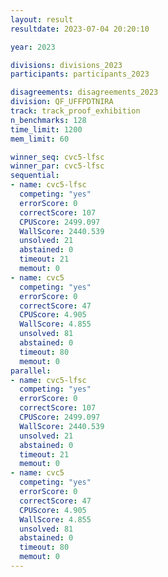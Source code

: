 ```yaml
---
layout: result
resultdate: 2023-07-04 20:20:10

year: 2023

divisions: divisions_2023
participants: participants_2023

disagreements: disagreements_2023
division: QF_UFFPDTNIRA
track: track_proof_exhibition
n_benchmarks: 128
time_limit: 1200
mem_limit: 60

winner_seq: cvc5-lfsc
winner_par: cvc5-lfsc
sequential:
- name: cvc5-lfsc
  competing: "yes"
  errorScore: 0
  correctScore: 107
  CPUScore: 2499.097
  WallScore: 2440.539
  unsolved: 21
  abstained: 0
  timeout: 21
  memout: 0
- name: cvc5
  competing: "yes"
  errorScore: 0
  correctScore: 47
  CPUScore: 4.905
  WallScore: 4.855
  unsolved: 81
  abstained: 0
  timeout: 80
  memout: 0
parallel:
- name: cvc5-lfsc
  competing: "yes"
  errorScore: 0
  correctScore: 107
  CPUScore: 2499.097
  WallScore: 2440.539
  unsolved: 21
  abstained: 0
  timeout: 21
  memout: 0
- name: cvc5
  competing: "yes"
  errorScore: 0
  correctScore: 47
  CPUScore: 4.905
  WallScore: 4.855
  unsolved: 81
  abstained: 0
  timeout: 80
  memout: 0
---
```

